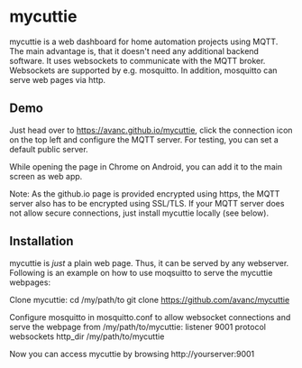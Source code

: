 mycuttie
========

mycuttie is a web dashboard for home automation projects using MQTT.
The main advantage is, that it doesn't need any additional backend software. It uses websockets to communicate with the MQTT broker. Websockets are supported by e.g. mosquitto. In addition, mosquitto can serve web pages via http.


Demo
----
Just head over to https://avanc.github.io/mycuttie, click the connection icon on the top left and configure the MQTT server. For testing, you can set a default public server.

While opening the page in Chrome on Android, you can add it to the main screen as web app.

Note: As the github.io page is provided encrypted using https, the MQTT server also has to be encrypted using SSL/TLS. If your MQTT server does not allow secure connections, just install mycuttie locally (see below).


Installation
------------
mycuttie is _just_ a plain web page. Thus, it can be served by any webserver. Following is an example on how to use moqsuitto to serve the mycuttie webpages:

Clone mycuttie:
    cd /my/path/to
    git clone https://github.com/avanc/mycuttie

Configure mosquitto in mosquitto.conf to allow websocket connections and serve the webpage from /my/path/to/mycuttie:
    listener 9001
    protocol websockets
    http_dir /my/path/to/mycuttie

Now you can access mycuttie by browsing http://yourserver:9001

